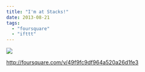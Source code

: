 ```yaml
---
title: "I'm at Stacks!"
date: 2013-08-21
tags: 
  - "foursquare"
  - "ifttt"
---
```


![](images/staticmap?center=37.58023175226067,-122.34703301232123&zoom=16&size=710x440&maptype=roadmap&sensor=false&markers=color:red%7C37.58023175226067,-122.34703301232123)  
  
http://foursquare.com/v/49f9fc9df964a520a26d1fe3
